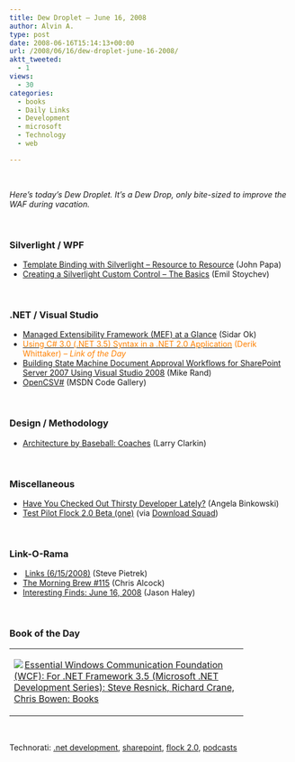 ```yaml
---
title: Dew Droplet – June 16, 2008
author: Alvin A.
type: post
date: 2008-06-16T15:14:13+00:00
url: /2008/06/16/dew-droplet-june-16-2008/
aktt_tweeted:
  - 1
views:
  - 30
categories:
  - books
  - Daily Links
  - Development
  - microsoft
  - Technology
  - web

---
```

</p> 

&#160;

_Here’s today’s Dew Droplet. It’s a Dew Drop, only bite-sized to improve the WAF during vacation._

&#160;

### Silverlight / WPF

  * <a href="http://johnpapa.net/all/template-binding-with-silverlight-ndash-resource-to-resource/" target="_blank">Template Binding with Silverlight &#8211; Resource to Resource</a> (John Papa)
  * <a href="http://www.silverlightshow.net/items/Creating-a-Silverlight-Custom-Control-The-Basics.aspx" target="_blank">Creating a Silverlight Custom Control &#8211; The Basics</a> (Emil Stoychev)

&#160;

### .NET / Visual Studio

  * <a href="http://www.sidarok.com/web/blog/content/2008/06/16/managed-extensibility-framework-mef-at-a-glance.html" target="_blank">Managed Extensibility Framework (MEF) at a Glance</a> (Sidar Ok)
  * <a href="http://devlicio.us/blogs/derik_whittaker/archive/2008/06/16/using-c-3-0-net-3-5-syntax-in-a-net-2-0-application.aspx" target="_blank"><font color="#ff8000">Using C# 3.0 (.NET 3.5) Syntax in a .NET 2.0 Application</font></a> <font color="#ff8000">(Derik Whittaker) <em>– Link of the Day</em></font>
  * <a href="http://msdn.microsoft.com/en-us/library/cc700334.aspx" target="_blank">Building State Machine Document Approval Workflows for SharePoint Server 2007 Using Visual Studio 2008</a> (Mike Rand)
  * <a href="http://code.msdn.microsoft.com/opencsvsharp" target="_blank">OpenCSV#</a> (MSDN Code Gallery)

&#160;

### Design / Methodology

  * <a href="http://larryclarkin.com/2008/06/11/ArchitectureByBaseballCoaches.aspx" target="_blank">Architecture by Baseball: Coaches</a> (Larry Clarkin)

&#160;

### Miscellaneous

  * <a href="http://blogs.msdn.com/angelab/archive/2008/06/15/have-you-checked-out-thirsty-developer-lately.aspx" target="_blank">Have You Checked Out Thirsty Developer Lately?</a> (Angela Binkowski)
  * <a href="http://www.flock.com/beta/download/" target="_blank">Test Pilot Flock 2.0 Beta (one)</a> (via <a href="http://www.downloadsquad.com/2008/06/16/flock-2-0-beta-is-out-social-browser-built-on-firefox-3/" target="_blank">Download Squad</a>)</p> </p> 

&#160;

### Link-O-Rama

  * &#160;<a href="http://spietrek.blogspot.com/2008/06/links-6152008.html" target="_blank">Links (6/15/2008)</a> (Steve Pietrek)
  * <a href="http://blog.cwa.me.uk/2008/06/16/the-morning-brew-115/" target="_blank">The Morning Brew #115</a> (Chris Alcock)
  * <a href="http://jasonhaley.com/blog/archive/2008/06/16/141847.aspx" target="_blank">Interesting Finds: June 16, 2008</a> (Jason Haley)</p> </p> 

&#160;

### Book of the Day

<div class="wlWriterSmartContent" id="scid:7dc1bd33-94bd-46fd-a20b-0131235bcd47:74796a04-de77-48a9-adb8-ae0a201a5ddb" style="padding-right: 0px; display: inline; padding-left: 0px; float: none; padding-bottom: 0px; margin: 0px; padding-top: 0px">
  <table cellspacing="0" cellpadding="2" width="400" border="0" unselectable="on">
    <tr>
      <td valign="top" width="400">
        <p>
          <a title="Essential Windows Communication Foundation (WCF): For .NET Framework 3.5 (Microsoft .NET Development Series): Steve Resnick, Richard Crane, Chris Bowen: Books" href="http://www.amazon.com/exec/obidos/ASIN/0321440064/alvinashcraft-20"><img data-recalc-dims="1" decoding="async" src="https://i0.wp.com/images.amazon.com/images/P/0321440064.01.MZZZZZZZ.jpg?w=660" border="0" align="left" style="float:left" />Essential Windows Communication Foundation (WCF): For .NET Framework 3.5 (Microsoft .NET Development Series): Steve Resnick, Richard Crane, Chris Bowen: Books</a>
        </p>
      </td>
    </tr>
  </table>
</div>

&#160;

<div class="wlWriterSmartContent" id="scid:C16BAC14-9A3D-4c50-9394-FBFEF7A93539:d09f38a2-2b59-414a-985a-f7dea9d3bb1c" style="padding-right: 0px; display: inline; padding-left: 0px; float: none; padding-bottom: 0px; margin: 0px; padding-top: 0px">
  <!--dotnetkickit-->
</div>

<div class="wlWriterSmartContent" id="scid:d7bf807d-7bb0-458a-811f-90c51817d5c2:5ae20509-6dcf-420b-b8d1-cb6f0a4f53be" style="padding-right: 0px; display: inline; padding-left: 0px; float: none; padding-bottom: 0px; margin: 0px; padding-top: 0px">
  <p>
    <span class="TagSite">Technorati:</span> <a href="http://technorati.com/tag/.net+development" rel="tag" class="tag">.net development</a>, <a href="http://technorati.com/tag/sharepoint" rel="tag" class="tag">sharepoint</a>, <a href="http://technorati.com/tag/flock+2.0" rel="tag" class="tag">flock 2.0</a>, <a href="http://technorati.com/tag/podcasts" rel="tag" class="tag">podcasts</a><br /><!-- StartInsertedTags: .net development, sharepoint, flock 2.0, podcasts :EndInsertedTags -->
  </p>
</div>